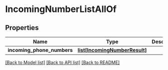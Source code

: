 # IncomingNumberListAllOf

## Properties
Name | Type | Description | Notes
------------ | ------------- | ------------- | -------------
**incoming_phone_numbers** | [**list[IncomingNumberResult]**](IncomingNumberResult.md) |  | [optional] 

[[Back to Model list]](../README.md#documentation-for-models) [[Back to API list]](../README.md#documentation-for-api-endpoints) [[Back to README]](../README.md)


